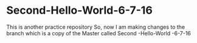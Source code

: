# Second-Hello-World-6-7-16
This is another practice repository
So, now I am making changes to the branch which is a copy of the Master called Second -Hello-World -6-7-16

